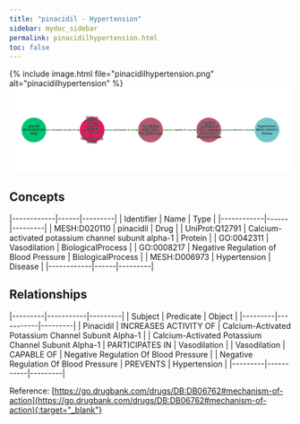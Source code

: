 ```yaml
---
title: "pinacidil - Hypertension"
sidebar: mydoc_sidebar
permalink: pinacidilhypertension.html
toc: false 
---
```


{% include image.html file="pinacidilhypertension.png" alt="pinacidilhypertension" %}![Path Visualization](/images/pinacidilhypertension.png)

## Concepts

|------------|------|---------|
| Identifier | Name | Type    |
|------------|------|---------|
| MESH:D020110 | pinacidil | Drug |
| UniProt:Q12791 | Calcium-activated potassium channel subunit alpha-1 | Protein |
| GO:0042311 | Vasodilation | BiologicalProcess |
| GO:0008217 | Negative Regulation of Blood Pressure | BiologicalProcess |
| MESH:D006973 | Hypertension | Disease |
|------------|------|---------|

## Relationships

|---------|-----------|---------|
| Subject | Predicate | Object  |
|---------|-----------|---------|
| Pinacidil | INCREASES ACTIVITY OF | Calcium-Activated Potassium Channel Subunit Alpha-1 |
| Calcium-Activated Potassium Channel Subunit Alpha-1 | PARTICIPATES IN | Vasodilation |
| Vasodilation | CAPABLE OF | Negative Regulation Of Blood Pressure |
| Negative Regulation Of Blood Pressure | PREVENTS | Hypertension |
|---------|-----------|---------|

Reference: [https://go.drugbank.com/drugs/DB:DB06762#mechanism-of-action](https://go.drugbank.com/drugs/DB:DB06762#mechanism-of-action){:target="_blank"}